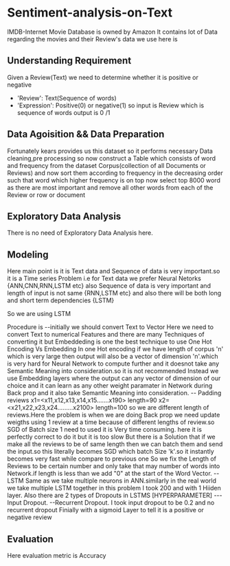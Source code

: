 # Sentiment-analysis-on-Text

IMDB-Internet Movie Database is owned by Amazon
 It contains lot of Data regarding the movies and their Review's data we use here is 
 ## Understanding Requirement
 Given a Review(Text) we need to determine whether it is positive or negative
 * 'Review': Text(Sequence of words)
 * 'Expression': Positive(0) or negative(1)
 so input is Review which is sequence of words
    output is 0 /1
 ## Data Agoisition && Data Preparation
 Fortunately kears provides us this dataset so it performs necessary Data cleaning,pre processing
 so now construct a Table which consists of word and frequency from the dataset Corpus(collection of all Documents or Reviews)
 and now sort them according to frequency in the decreasing order such that word which higher frequency is on top
 now select top 8000 word as there are most important and remove all other words from each of the Review or row or document
 ## Exploratory Data Analysis
 There is no need of Exploratory Data Analysis here.
 ## Modeling
  Here main point is it is Text data and Sequence of data is very important.so it is a Time series Problem
  i.e for Text data we prefer Neural Netorks {ANN,CNN,RNN,LSTM etc}
        also Sequence of data is very important and length of input is not same {RNN,LSTM etc}
        and also there will be both long and short term dependencies {LSTM}
        
  So we are using LSTM
   
  Procedure is
    --initially we should convert Text to Vector 
    Here we need to convert Text to numerical Features and there are many Techniques of converting it but Embeddeding is one 
    the best technique to use
    One Hot Encoding Vs Embedding
    In one Hot encoding if we have length of corpus 'n' which is very large then output will also be a vector of dimension       'n'.which is very hard for Neural Network to compute further and it doesnot take any Semantic Meaning into          consideration.so it is not recommended
    Instead we use Embedding layers where the output can any vector of dimension of our choice and it can learn as any other     weight paramater in Network during Back prop and it also take Semantic Meaning into consideration.
  -- Padding
     reviews x1=<x11,x12,x13,x14,x15.......x190>    length=90
             x2=<x21,x22,x23,x24.........x2100>      length=100
     so we are different length of reviews.Here the problem is when we are doing Back prop we need update weigths using 1          review at a time because of different lengths of review.so SGD of Batch size 1  need to used it is Very time consuming.
     here it is perfectly correct to do it but it is too slow
     But there is a Solution that if we make all the reviews to be of same length then we can batch them and send the              input.so this literally becomes SGD which batch Size 'k'.so it instantly becomes very fast while compare to previous one
     So we fix the Length of Reviews to be certain number and only take that may number of words into Network.if length is        less than we add "0" at the start of the Word Vector.
  --LSTM
    Same as we take multiple neurons in ANN.similarly in the real world we take multiple LSTM together in this problem I        took 200 and with 1 Hiiden layer.
    Also there are 2 types of Dropouts in LSTMS [HYPERPARAMETER]
      ---Input Dropout.
       --Recurrent Dropout.
    I took input dropout to be 0.2 and no recurrent dropout
    Finially with a sigmoid Layer to tell it is a positive or negative review
 ## Evaluation
  Here evaluation metric is Accuracy
  
  
  
  
